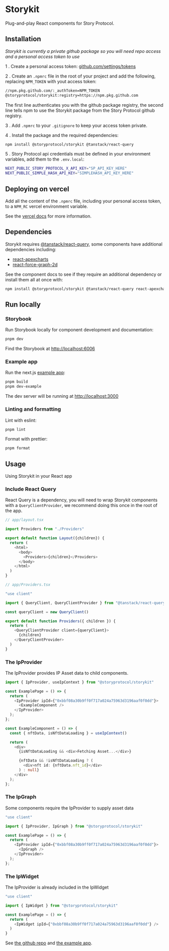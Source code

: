 # Storykit

Plug-and-play React components for Story Protocol.

## Installation

_Storykit is currently a private github package so you will need repo access and a personal access token to use_

1 . Create a personal access token: [github.com/settings/tokens](https://github.com/settings/tokens)

2 . Create an `.npmrc` file in the root of your project and add the following, replacing `NPM_TOKEN` with yout access token:

```bash
//npm.pkg.github.com/:_authToken=NPM_TOKEN
@storyprotocol/storykit:registry=https://npm.pkg.github.com
```

The first line authenticates you with the github package registry, the second line tells npm to use the Storykit package from the Story Protocol github registry.

3 . Add `.npmrc` to your `.gitignore` to keep your access token private.

4 . Install the package and the required dependencies:

```bash
npm install @storyprotocol/storykit @tanstack/react-query
```

5 . Story Protocol api credentials must be defined in your environment variables, add them to the `.env.local`:

```bash
NEXT_PUBLIC_STORY_PROTOCOL_X_API_KEY="SP_API_KEY_HERE"
NEXT_PUBLIC_SIMPLE_HASH_API_KEY="SIMPLEHASH_API_KEY_HERE"
```

## Deploying on vercel

Add all the content of the `.npmrc` file, including your personal access token, to a `NPM_RC` vercel environment variable.

See the [vercel docs](https://vercel.com/guides/using-private-dependencies-with-vercel) for more information.

## Dependencies

Storykit requires [@tanstack/react-query](https://tanstack.com/query/latest), some components have additional dependencies including:

- [react-apexcharts](https://www.npmjs.com/package/react-apexcharts)
- [react-force-graph-2d](https://www.npmjs.com/package/react-force-graph-2d)

See the component docs to see if they require an additional dependency or install them all at once with:

```bash
npm install @storyprotocol/storykit @tanstack/react-query react-apexcharts react-force-graph-2d
```

## Run locally

### Storybook

Run Storybook locally for component development and documentation:

```bash
pnpm dev
```

Find the Storybook at [http://localhost:6006](http://localhost:6006)

### Example app

Run the next.js [example app](./examples/next-app/):

```bash
pnpm build
pnpm dev-example
```

The dev server will be running at [http://localhost:3000](http://localhost:3000)

### Linting and formatting

Lint with eslint:

```bash
pnpm lint
```

Format with prettier:

```bash
pnpm format
```

## Usage

Using Storykit in your React app

### Include React Query

React Query is a dependency, you will need to wrap Storykit components with a `QueryClientProvider`, we recommend doing this once in the root of the app.

```typescript
// app/layout.tsx

import Providers from "./Providers"

export default function Layout({children}) {
  return (
    <html>
      <body>
        <Providers>{children}</Providers>
      </body>
    </html>
  )
}
```

```typescript
// app/Providers.tsx

"use client"

import { QueryClient, QueryClientProvider } from "@tanstack/react-query"

const queryClient = new QueryClient()

export default function Providers({ children }) {
  return (
    <QueryClientProvider client={queryClient}>
      {children}
    </QueryClientProvider>
  )
}

```

### The IpProvider

The IpProvider provides IP Asset data to child components.

```typescript
import { IpProvider, useIpContext } from "@storyprotocol/storykit"

const ExamplePage = () => {
  return (
    <IpProvider ipId={"0xbbf08a30b9ff0f717a024a75963d3196aaf0f0dd"}>
      <ExampleComponent />
    </IpProvider>
  );
};

const ExampleComponent = () => {
  const { nftData, isNftDataLoading } = useIpContext()

  return (
    <div>
      {isNftDataLoading && <div>Fetching Asset...</div>}

      {nftData && !isNftDataLoading ? (
        <div>nft id: {nftData.nft_id}</div>
      ) : null}
    </div>
  );
};
```

### The IpGraph

Some components require the IpProvider to supply asset data

```typescript
"use client"

import { IpProvider, IpGraph } from "@storyprotocol/storykit"

const ExamplePage = () => {
  return (
    <IpProvider ipId={"0xbbf08a30b9ff0f717a024a75963d3196aaf0f0dd"}>
      <IpGraph />
    </IpProvider>
  );
};
```

### The IpWidget

The IpProvider is already included in the IpWidget

```typescript
"use client"

import { IpWidget } from "@storyprotocol/storykit"

const ExamplePage = () => {
  return (
    <IpWidget ipId={"0xbbf08a30b9ff0f717a024a75963d3196aaf0f0dd"} />
  )
}

```

See [the github repo](https://github.com/storyprotocol/storykit) and [the example app](https://github.com/storyprotocol/storykit/tree/main/examples/next-app).
